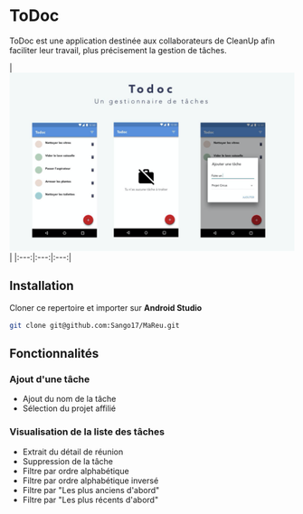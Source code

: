# ToDoc

ToDoc est une application destinée aux collaborateurs de CleanUp afin faciliter leur travail, plus précisement la gestion de tâches.

| ![](images/todoc_intro.png) |
|:---:|:---:|:---:|

## Installation
Cloner ce repertoire et importer sur **Android Studio**
```bash
git clone git@github.com:Sango17/MaReu.git
```

## Fonctionnalités

### Ajout d'une tâche
* Ajout du nom de la tâche
* Sélection du projet affilié

### Visualisation de la liste des tâches
* Extrait du détail de réunion
* Suppression de la tâche
* Filtre par ordre alphabétique
* Filtre par ordre alphabétique inversé
* Filtre par "Les plus anciens d'abord"
* Filtre par "Les plus récents d'abord"
